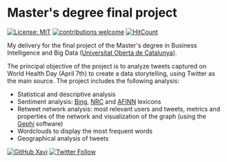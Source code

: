 # Master's degree final project

<!-- badges: start -->
[![License: MIT](https://img.shields.io/badge/License-MIT-blue.svg)](https://opensource.org/licenses/MIT)
[![contributions welcome](https://img.shields.io/badge/contributions-welcome-brightgreen.svg?style=flat)](https://github.com/dwyl/esta/issues)
[![HitCount](http://hits.dwyl.com/xavivg91/master-degree-final-project.svg)](http://hits.dwyl.com/xavivg91/master-degree-final-project)


<!-- badges: end -->

My delivery for the final project of the Master's degree in Business Intelligence and Big Data ([Universitat Oberta de Catalunya](https://www.uoc.edu/portal/en/index.html)).

The principal objective of the project is to analyze tweets captured on World Health Day (April 7th) to create a data storytelling, using Twitter as the main source. The project includes the following analysis:

* Statistical and descriptive analysis
* Sentiment analysis: [Bing](https://www.cs.uic.edu/~liub/FBS/sentiment-analysis.html), [NRC](http://saifmohammad.com/WebPages/NRC-Emotion-Lexicon.htm) and [AFINN](http://www2.imm.dtu.dk/pubdb/views/publication_details.php?id=6010) lexicons
* Retweet network analysis: most relevant users and tweets, metrics and properties of the network and visualization of the graph (using the [Gephi](https://gephi.org/) software)
* Wordclouds to display the most frequent words
* Geographical analysis of tweets 


[![GitHub Xavi](https://img.shields.io/github/followers/xavivg91?label=follow&style=social)](https://github.com/xavivg91/)
[![Twitter Follow](https://img.shields.io/twitter/follow/Xavier91vg.svg?style=social)](https://twitter.com/Xavier91vg)

